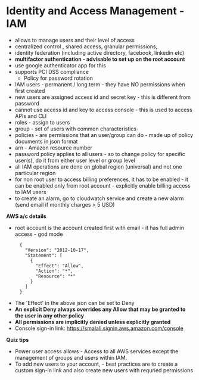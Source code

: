 # Identity and Access Management - IAM
- allows to manage users and their level of access 
- centralized control , shared access, granular permissions, 
- identity federation (including active directory, facebook, linkedin etc)
- **multifactor authentication - advisable to set up on the root account**
- use google authenticator app for this
- supports PCI DSS compliance
  - Policy for password rotation 
- IAM users - permanent / long term - they have NO permissions when first created
- new users are assigned access id and secret key - this is different from password
- cannot use access id and key to access console - this is used to access APIs and CLI
- roles - assign to users
- group - set of users with common characteristics
- policies - are permissions that an user/group can do - made up of policy documents in json format
- arn - Amazon resource number
- password policy applies to all users - so to change policy for specific user(s), do it from either user level or group level
- all IAM operations are done on global region  (universal) and not one particular region
- for non root user to access billing preferences, it has to be enabled - it can be enabled only from root account - explicitly enable billing access to IAM users
- to create an alarm, go to cloudwatch service and create a new alarm (send email if monthly charges > 5 USD)

**AWS a/c details**
- root account is the account created first with email - it has full admin access - god mode
```
     {
       "Version": "2012-10-17",
       "Statement": [
         {
           "Effect": "Allow",
           "Action": "*",
           "Resource": "*"
         }
       ]
     }
```
- The 'Effect' in the above json can be set to Deny
- **An explicit Deny always overrides any Allow that may be granted to the user in any other policy**
- **All permissions are implicitly denied unless explicitly granted**
- Console sign-in link: https://smalali.signin.aws.amazon.com/console 

**Quiz tips**
- Power user access allows - Access to all AWS services except the management of groups and users within IAM.
- To add new users to your account, - best practices are to create a custom sign-in link and also create new users with requried permissions
